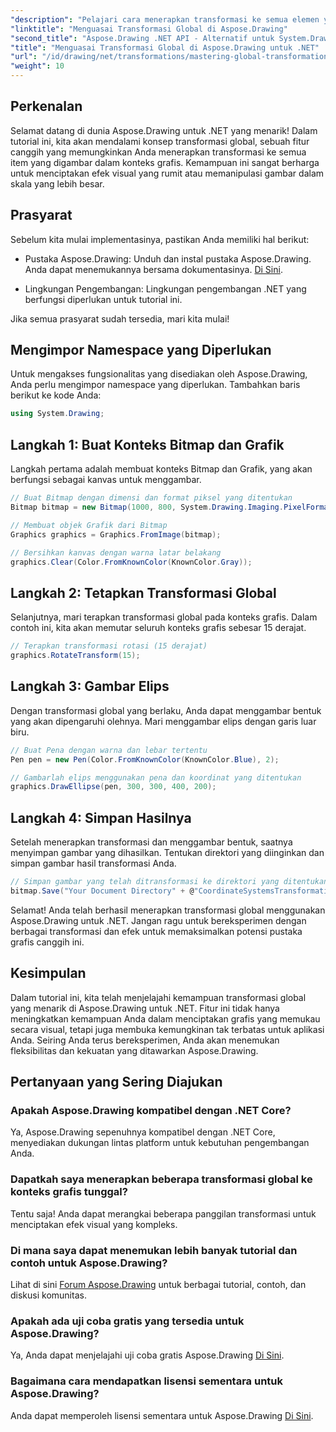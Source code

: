 ```yaml
---
"description": "Pelajari cara menerapkan transformasi ke semua elemen yang digambar dalam konteks grafis, sehingga Anda dapat menciptakan efek visual yang menarik dan memanipulasi gambar secara efisien."
"linktitle": "Menguasai Transformasi Global di Aspose.Drawing"
"second_title": "Aspose.Drawing .NET API - Alternatif untuk System.Drawing.Common"
"title": "Menguasai Transformasi Global di Aspose.Drawing untuk .NET"
"url": "/id/drawing/net/transformations/mastering-global-transformations/"
"weight": 10
---
```


## Perkenalan

Selamat datang di dunia Aspose.Drawing untuk .NET yang menarik! Dalam tutorial ini, kita akan mendalami konsep transformasi global, sebuah fitur canggih yang memungkinkan Anda menerapkan transformasi ke semua item yang digambar dalam konteks grafis. Kemampuan ini sangat berharga untuk menciptakan efek visual yang rumit atau memanipulasi gambar dalam skala yang lebih besar.

## Prasyarat

Sebelum kita mulai implementasinya, pastikan Anda memiliki hal berikut:

- Pustaka Aspose.Drawing: Unduh dan instal pustaka Aspose.Drawing. Anda dapat menemukannya bersama dokumentasinya. [Di Sini](https://reference.aspose.com/drawing/net/).
  
- Lingkungan Pengembangan: Lingkungan pengembangan .NET yang berfungsi diperlukan untuk tutorial ini.

Jika semua prasyarat sudah tersedia, mari kita mulai!

## Mengimpor Namespace yang Diperlukan

Untuk mengakses fungsionalitas yang disediakan oleh Aspose.Drawing, Anda perlu mengimpor namespace yang diperlukan. Tambahkan baris berikut ke kode Anda:

```csharp
using System.Drawing;
```

## Langkah 1: Buat Konteks Bitmap dan Grafik

Langkah pertama adalah membuat konteks Bitmap dan Grafik, yang akan berfungsi sebagai kanvas untuk menggambar.

```csharp
// Buat Bitmap dengan dimensi dan format piksel yang ditentukan
Bitmap bitmap = new Bitmap(1000, 800, System.Drawing.Imaging.PixelFormat.Format32bppPArgb);

// Membuat objek Grafik dari Bitmap
Graphics graphics = Graphics.FromImage(bitmap);

// Bersihkan kanvas dengan warna latar belakang
graphics.Clear(Color.FromKnownColor(KnownColor.Gray));
```

## Langkah 2: Tetapkan Transformasi Global

Selanjutnya, mari terapkan transformasi global pada konteks grafis. Dalam contoh ini, kita akan memutar seluruh konteks grafis sebesar 15 derajat.

```csharp
// Terapkan transformasi rotasi (15 derajat)
graphics.RotateTransform(15);
```

## Langkah 3: Gambar Elips

Dengan transformasi global yang berlaku, Anda dapat menggambar bentuk yang akan dipengaruhi olehnya. Mari menggambar elips dengan garis luar biru.

```csharp
// Buat Pena dengan warna dan lebar tertentu
Pen pen = new Pen(Color.FromKnownColor(KnownColor.Blue), 2);

// Gambarlah elips menggunakan pena dan koordinat yang ditentukan
graphics.DrawEllipse(pen, 300, 300, 400, 200);
```

## Langkah 4: Simpan Hasilnya

Setelah menerapkan transformasi dan menggambar bentuk, saatnya menyimpan gambar yang dihasilkan. Tentukan direktori yang diinginkan dan simpan gambar hasil transformasi Anda.

```csharp
// Simpan gambar yang telah ditransformasi ke direktori yang ditentukan
bitmap.Save("Your Document Directory" + @"CoordinateSystemsTransformations\GlobalTransformation_out.png");
```

Selamat! Anda telah berhasil menerapkan transformasi global menggunakan Aspose.Drawing untuk .NET. Jangan ragu untuk bereksperimen dengan berbagai transformasi dan efek untuk memaksimalkan potensi pustaka grafis canggih ini.

## Kesimpulan

Dalam tutorial ini, kita telah menjelajahi kemampuan transformasi global yang menarik di Aspose.Drawing untuk .NET. Fitur ini tidak hanya meningkatkan kemampuan Anda dalam menciptakan grafis yang memukau secara visual, tetapi juga membuka kemungkinan tak terbatas untuk aplikasi Anda. Seiring Anda terus bereksperimen, Anda akan menemukan fleksibilitas dan kekuatan yang ditawarkan Aspose.Drawing.

## Pertanyaan yang Sering Diajukan

### Apakah Aspose.Drawing kompatibel dengan .NET Core?

Ya, Aspose.Drawing sepenuhnya kompatibel dengan .NET Core, menyediakan dukungan lintas platform untuk kebutuhan pengembangan Anda.

### Dapatkah saya menerapkan beberapa transformasi global ke konteks grafis tunggal?

Tentu saja! Anda dapat merangkai beberapa panggilan transformasi untuk menciptakan efek visual yang kompleks.

### Di mana saya dapat menemukan lebih banyak tutorial dan contoh untuk Aspose.Drawing?

Lihat di sini [Forum Aspose.Drawing](https://forum.aspose.com/c/diagram/17) untuk berbagai tutorial, contoh, dan diskusi komunitas.

### Apakah ada uji coba gratis yang tersedia untuk Aspose.Drawing?

Ya, Anda dapat menjelajahi uji coba gratis Aspose.Drawing [Di Sini](https://releases.aspose.com/).

### Bagaimana cara mendapatkan lisensi sementara untuk Aspose.Drawing?

Anda dapat memperoleh lisensi sementara untuk Aspose.Drawing [Di Sini](https://purchase.conholdate.com/temporary-license/).